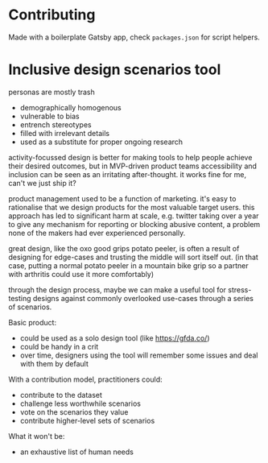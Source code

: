 # Contributing

Made with a boilerplate Gatsby app, check `packages.json` for script helpers.

# Inclusive design scenarios tool

personas are mostly trash
- demographically homogenous 
- vulnerable to bias
- entrench stereotypes
- filled with irrelevant details
- used as a substitute for proper ongoing research

activity-focussed design is better for making tools to help people achieve their desired outcomes, but in MVP-driven product teams accessibility and inclusion can be seen as an irritating after-thought. it works fine for me, can't we just ship it?

product management used to be a function of marketing. it's easy to rationalise that we design products for the most valuable target users. this approach has led to significant harm at scale, e.g. twitter taking over a year to give any mechanism for reporting or blocking abusive content, a problem none of the makers had ever experienced personally.

great design, like the oxo good grips potato peeler, is often a result of designing for edge-cases and trusting the middle will sort itself out. (in that case, putting a normal potato peeler in a mountain bike grip so a partner with arthritis could use it more comfortably)

through the design process, maybe we can make a useful tool for stress-testing designs against commonly overlooked use-cases through a series of scenarios.

Basic product:
- could be used as a solo design tool (like https://gfda.co/)
- could be handy in a crit
- over time, designers using the tool will remember some issues and deal with them by default

With a contribution model, practitioners could:
- contribute to the dataset
- challenge less worthwhile scenarios
- vote on the scenarios they value
- contribute higher-level sets of scenarios

What it won't be:
- an exhaustive list of human needs
